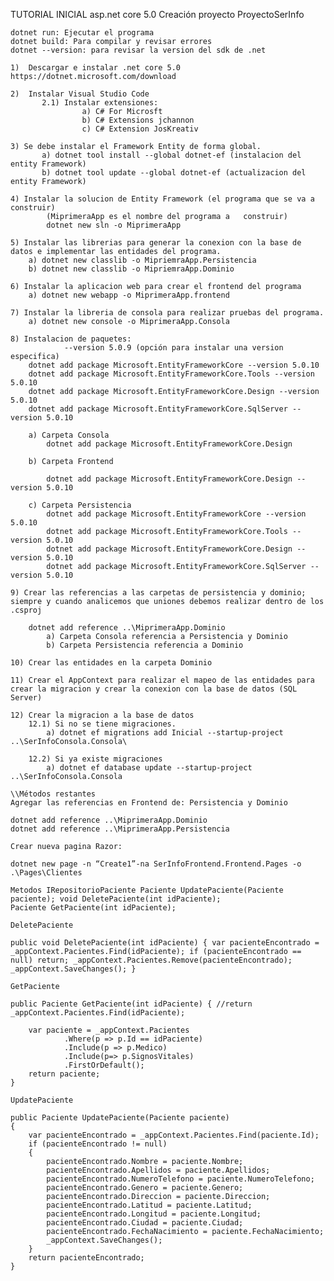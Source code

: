 TUTORIAL INICIAL asp.net core 5.0
Creación proyecto ProyectoSerInfo

    dotnet run: Ejecutar el programa
    dotnet build: Para compilar y revisar errores
    dotnet --version: para revisar la version del sdk de .net

    1)  Descargar e instalar .net core 5.0 https://dotnet.microsoft.com/download

    2)  Instalar Visual Studio Code
           2.1) Instalar extensiones:
                    a) C# For Microsft
                    b) C# Extensions jchannon
                    c) C# Extension JosKreativ

    3) Se debe instalar el Framework Entity de forma global.
           a) dotnet tool install --global dotnet-ef (instalacion del entity Framework)
           b) dotnet tool update --global dotnet-ef (actualizacion del entity Framework)

    4) Instalar la solucion de Entity Framework (el programa que se va a construir)
            (MiprimeraApp es el nombre del programa a   construir)
            dotnet new sln -o MiprimeraApp

    5) Instalar las librerias para generar la conexion con la base de datos e implementar las entidades del programa.
        a) dotnet new classlib -o MipriemraApp.Persistencia
        b) dotnet new classlib -o MipriemraApp.Dominio

    6) Instalar la aplicacion web para crear el frontend del programa
        a) dotnet new webapp -o MiprimeraApp.frontend

    7) Instalar la libreria de consola para realizar pruebas del programa.
        a) dotnet new console -o MiprimeraApp.Consola

    8) Instalacion de paquetes:
                --version 5.0.9 (opción para instalar una version especifica)
        dotnet add package Microsoft.EntityFrameworkCore --version 5.0.10
        dotnet add package Microsoft.EntityFrameworkCore.Tools --version 5.0.10
        dotnet add package Microsoft.EntityFrameworkCore.Design --version 5.0.10
        dotnet add package Microsoft.EntityFrameworkCore.SqlServer --version 5.0.10
    
        a) Carpeta Consola
            dotnet add package Microsoft.EntityFrameworkCore.Design 

        b) Carpeta Frontend

            dotnet add package Microsoft.EntityFrameworkCore.Design --version 5.0.10

        c) Carpeta Persistencia
            dotnet add package Microsoft.EntityFrameworkCore --version 5.0.10
            dotnet add package Microsoft.EntityFrameworkCore.Tools --version 5.0.10
            dotnet add package Microsoft.EntityFrameworkCore.Design --version 5.0.10
            dotnet add package Microsoft.EntityFrameworkCore.SqlServer --version 5.0.10
    
    9) Crear las referencias a las carpetas de persistencia y dominio; siempre y cuando analicemos que uniones debemos realizar dentro de los .csproj

        dotnet add reference ..\MiprimeraApp.Dominio
            a) Carpeta Consola referencia a Persistencia y Dominio
            b) Carpeta Persistencia referencia a Dominio

    10) Crear las entidades en la carpeta Dominio

    11) Crear el AppContext para realizar el mapeo de las entidades para crear la migracion y crear la conexion con la base de datos (SQL Server)

    12) Crear la migracion a la base de datos
        12.1) Si no se tiene migraciones.
            a) dotnet ef migrations add Inicial --startup-project ..\SerInfoConsola.Consola\

        12.2) Si ya existe migraciones
            a) dotnet ef database update --startup-project ..\SerInfoConsola.Consola

    \\Métodos restantes
    Agregar las referencias en Frontend de: Persistencia y Dominio

    dotnet add reference ..\MiprimeraApp.Dominio
    dotnet add reference ..\MiprimeraApp.Persistencia

    Crear nueva pagina Razor:

    dotnet new page -n “Create1”-na SerInfoFrontend.Frontend.Pages -o .\Pages\Clientes

    Metodos IRepositorioPaciente Paciente UpdatePaciente(Paciente paciente); void DeletePaciente(int idPaciente);
    Paciente GetPaciente(int idPaciente);

    DeletePaciente

    public void DeletePaciente(int idPaciente) { var pacienteEncontrado = _appContext.Pacientes.Find(idPaciente); if (pacienteEncontrado == null) return; _appContext.Pacientes.Remove(pacienteEncontrado); _appContext.SaveChanges(); }

    GetPaciente

    public Paciente GetPaciente(int idPaciente) { //return _appContext.Pacientes.Find(idPaciente);

        var paciente = _appContext.Pacientes
                .Where(p => p.Id == idPaciente)
                .Include(p => p.Medico)
                .Include(p=> p.SignosVitales)
                .FirstOrDefault();
        return paciente;
    }

    UpdatePaciente

    public Paciente UpdatePaciente(Paciente paciente)
    {
        var pacienteEncontrado = _appContext.Pacientes.Find(paciente.Id);
        if (pacienteEncontrado != null)
        {
            pacienteEncontrado.Nombre = paciente.Nombre;
            pacienteEncontrado.Apellidos = paciente.Apellidos;
            pacienteEncontrado.NumeroTelefono = paciente.NumeroTelefono;
            pacienteEncontrado.Genero = paciente.Genero;
            pacienteEncontrado.Direccion = paciente.Direccion;
            pacienteEncontrado.Latitud = paciente.Latitud;
            pacienteEncontrado.Longitud = paciente.Longitud;
            pacienteEncontrado.Ciudad = paciente.Ciudad;
            pacienteEncontrado.FechaNacimiento = paciente.FechaNacimiento;
            _appContext.SaveChanges();
        }
        return pacienteEncontrado;
    }